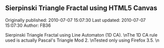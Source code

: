 ## Sierpinski Triangle Fractal using HTML5 Canvas 
Originally published: 2010-07-07 15:07:30 
Last updated: 2010-07-07 15:07:30 
Author: FB36  
 
Sierpinski Triangle Fractal using Line Automaton (1D CA).\nThe 1D CA rule used is actually Pascal's Triangle Mod 2.\nTested only using Firefox 3.5.\n